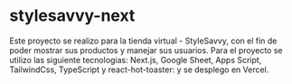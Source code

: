# stylesavvy-next
Este proyecto se realizo para la tienda virtual - StyleSavvy, con el fin de poder mostrar sus productos y manejar sus usuarios. Para el proyecto se utilizo las siguiente tecnologias: Next.js, Google Sheet, Apps Script, TailwindCss, TypeScript y react-hot-toaster: y se desplego en Vercel.
